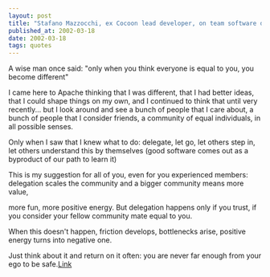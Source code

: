 ```yaml
---
layout: post
title: "Stafano Mazzocchi, ex Cocoon lead developer, on team software development."
published_at: 2002-03-18
date: 2002-03-18
tags: quotes
---
```


A wise man once said: "only when you think everyone is equal to you, you become different"   

I came here to Apache thinking that I was different, that I had better ideas, that I could shape things on my own, and I continued to think that until very recently... but I look around and see a bunch of people that I care about, a bunch of people that I consider friends, a community of equal individuals, in all possible senses.   

Only when I saw that I knew what to do: delegate, let go, let others step in, let others understand this by themselves (good software comes out as a byproduct of our path to learn it)   

This is my suggestion for all of you, even for you experienced members: delegation scales the community and a bigger community means more value,   

more fun, more positive energy. But delegation happens only if you trust, if you consider your fellow community mate equal to you.   

When this doesn't happen, friction develops, bottlenecks arise, positive energy turns into negative one.   

Just think about it and return on it often: you are never far enough from your ego to be safe.[Link]()  